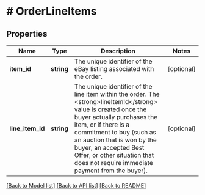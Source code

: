 # # OrderLineItems

## Properties

Name | Type | Description | Notes
------------ | ------------- | ------------- | -------------
**item_id** | **string** | The unique identifier of the eBay listing associated with the order. | [optional]
**line_item_id** | **string** | The unique identifier of the line item within the order. The &lt;strong&gt;lineItemId&lt;/strong&gt; value is created once the buyer actually purchases the item, or if there is a commitment to buy (such as an auction that is won by the buyer, an accepted Best Offer, or other situation that does not require immediate payment from the buyer). | [optional]

[[Back to Model list]](../../README.md#models) [[Back to API list]](../../README.md#endpoints) [[Back to README]](../../README.md)
